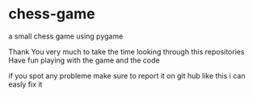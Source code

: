 # chess-game
a small chess game using pygame 

Thank You very much to take the time looking through this repositories 
Have fun playing with the game and the code

if you spot any probleme make sure to report it on git hub like this i can easly fix it 
